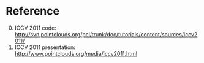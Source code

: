 # Reference
0. ICCV 2011 code: http://svn.pointclouds.org/pcl/trunk/doc/tutorials/content/sources/iccv2011/
0. ICCV 2011 presentation: http://www.pointclouds.org/media/iccv2011.html
